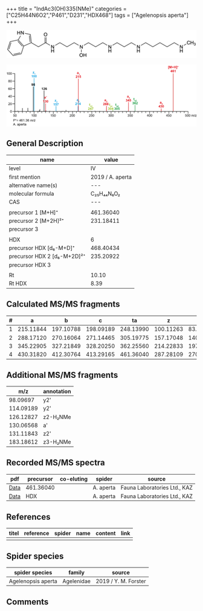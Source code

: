 +++
title = "IndAc3(OH)335(NMe)"
categories = ["C25H44N6O2","P461","D231","HDX468"]
tags = ["Agelenopsis aperta"]
+++

![](/img/IndAc3(OH)335(NMe).png)

![](/img_MSMS/461_IndAc3(OH)335(NMe)_Aa.png?classes=border)

## General Description

| name                        | value            |
|-----------------------------|------------------|
| level                       | IV               |
| first mention               | 2019 / A. aperta |
| alternative name(s)         | ---              |
| molecular formula           | C₂₅H₄₄N₆O₂       |
| CAS                         | ---              |
|                             |                  |
| precursor 1 [M+H]⁺          | 461.36040        |
| precursor 2 [M+2H]²⁺        | 231.18411        |
| precursor 3                 |                  |
|                             |                  |
| HDX                         | 6                |
| precursor HDX   [d₆-M+D]⁺   | 468.40434        |
| precursor HDX 2 [d₆-M+2D]²⁺ | 235.20922        |
| precursor HDX 3             |                  |
|                             |                  |
| Rt                          | 10.10            |
| Rt HDX                      | 8.39             |

## Calculated MS/MS fragments

| # | a         | b         | c         | ta        | z         | y         | tz        |
|---|-----------|-----------|-----------|-----------|-----------|-----------|-----------|
| 1 | 215.11844 | 197.10788 | 198.09189 | 248.13990 | 100.11263 | 83.08608  | 117.13917 |
| 2 | 288.17120 | 270.16064 | 271.14465 | 305.19775 | 157.17048 | 140.14393 | 174.19702 |
| 3 | 345.22905 | 327.21849 | 328.20250 | 362.25560 | 214.22833 | 197.20178 | 247.24978 |
| 4 | 430.31820 | 412.30764 | 413.29165 | 461.36040 | 287.28109 | 270.25454 | 304.30763 |

## Additional MS/MS fragments

| m/z       | annotation |
|-----------|------------|
| 98.09697  | y2'        |
| 114.09189 | y2'        |
| 126.12827 | z2-H₂NMe   |
| 130.06568 | a'         |
| 131.11843 | z2'        |
| 183.18612 | z3-H₂NMe   |

## Recorded MS/MS spectra

| pdf                                                     | precursor | co-eluting | spider    | source                       |
|---------------------------------------------------------|-----------|------------|-----------|------------------------------|
| [Data](/pdf/A-aperta/461_IndAc3(OH)335(NMe)_Aa.pdf)     | 461.36040 |            | A. aperta | Fauna Laboratories Ltd., KAZ |
| [Data](/pdf/A-aperta/461_IndAc3(OH)335(NMe)_Aa_HDX.pdf) | HDX       |            | A. aperta | Fauna Laboratories Ltd., KAZ |

## References

| titel     | reference   | spider    | name   | content  | link |
|-----------|-------------|-----------|--------|----------|-----|
|           |             |           |        |          |     |

## Spider species

| spider species     | family     | source               |
|--------------------|------------|----------------------|
| Agelenopsis aperta | Agelenidae | 2019 / Y. M. Forster |

## Comments